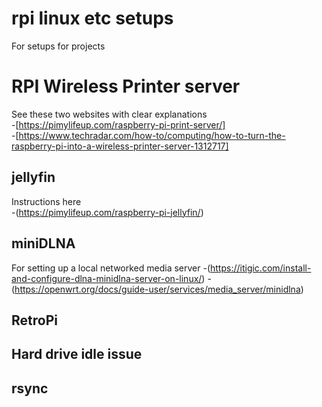 # rpi linux etc setups
For setups for projects

# RPI Wireless Printer server
See these two websites with clear explanations  
-[https://pimylifeup.com/raspberry-pi-print-server/]  
-[https://www.techradar.com/how-to/computing/how-to-turn-the-raspberry-pi-into-a-wireless-printer-server-1312717]

## jellyfin
Instructions here  
-(https://pimylifeup.com/raspberry-pi-jellyfin/)

## miniDLNA
For setting up a local networked media server
-(https://itigic.com/install-and-configure-dlna-minidlna-server-on-linux/)
-(https://openwrt.org/docs/guide-user/services/media_server/minidlna)


## RetroPi

## Hard drive idle issue

## rsync
